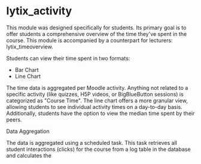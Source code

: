 # lytix\_activity

This module was designed specifically for students. Its primary goal is to offer students a comprehensive overview of the time they've spent in the course. This module is accompanied by a counterpart for lecturers: lytix_timeoverview.

Students can view their time spent in two formats:

- Bar Chart
- Line Chart

The time data is aggregated per Moodle activity. Anything not related to a specific activity (like quizzes, H5P videos, or BigBlueButton sessions) is categorized as "Course Time". The line chart offers a more granular view, allowing students to see individual activity times on a day-to-day basis. Additionally, students have the option to view the median time spent by their peers.

Data Aggregation

The data is aggregated using a scheduled task. This task retrieves all student interactions (clicks) for the course from a log table in the database and calculates the 